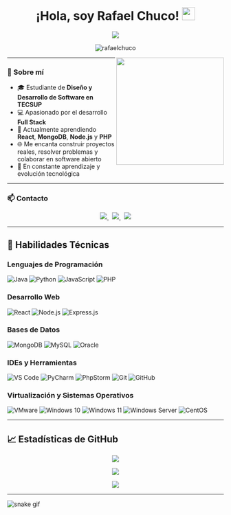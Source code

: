 
<h1 align="center">¡Hola, soy Rafael Chuco! <img src="https://raw.githubusercontent.com/MartinHeinz/MartinHeinz/master/wave.gif" width="30px"></h1>

<p align="center">
  <img src="https://readme-typing-svg.herokuapp.com?color=36BCF7&size=24&center=true&vCenter=true&width=600&lines=Software+Developer;Full+Stack+Engineer;React+%7C+Node.js+%7C+MongoDB;Estudiante+de+TECSUP+💻;Apasionado+por+la+tecnología+y+el+desarrollo">
</p>

<p align="center">
  <img src="https://komarev.com/ghpvc/?username=rafaelchuco&label=Profile%20views&color=0047AB&style=plastic" alt="rafaelchuco" />
</p>

<img align="right" src="https://media.giphy.com/media/QvpqTCiEcwtvx6wwJK/giphy.gif" width="250px" />

---

### 🚀 Sobre mí

* 🎓 Estudiante de **Diseño y Desarrollo de Software en TECSUP**
* 💻 Apasionado por el desarrollo **Full Stack**
* 📌 Actualmente aprendiendo **React**, **MongoDB**, **Node.js** y **PHP**
* 🌐 Me encanta construir proyectos reales, resolver problemas y colaborar en software abierto
* 🌱 En constante aprendizaje y evolución tecnológica

---

### 📫 Contacto

<p align="center">
  <a href="mailto:rafael.chuco1908@gmail.com">
    <img src="https://img.shields.io/badge/Gmail-D14836?style=for-the-badge&logo=gmail&logoColor=white">
  </a>&nbsp;
  <a href="https://www.linkedin.com/in/rafael-chuco-yantas" target="_blank">
    <img src="https://img.shields.io/badge/LinkedIn-0077B5?style=for-the-badge&logo=linkedin&logoColor=white">
  </a>&nbsp;
  <a href="https://www.instagram.com/rafaelchuco" target="_blank">
    <img src="https://img.shields.io/badge/Instagram-E4405F?style=for-the-badge&logo=instagram&logoColor=white">
  </a>
</p>

---

## 🧠 Habilidades Técnicas

### Lenguajes de Programación

![Java](https://img.shields.io/badge/Java-007396?style=for-the-badge\&logo=java\&logoColor=white)
![Python](https://img.shields.io/badge/Python-3776AB?style=for-the-badge\&logo=python\&logoColor=white)
![JavaScript](https://img.shields.io/badge/JavaScript-F7DF1E?style=for-the-badge\&logo=javascript\&logoColor=black)
![PHP](https://img.shields.io/badge/PHP-777BB4?style=for-the-badge\&logo=php\&logoColor=white)

### Desarrollo Web

![React](https://img.shields.io/badge/React-20232A?style=for-the-badge\&logo=react\&logoColor=61DAFB)
![Node.js](https://img.shields.io/badge/Node.js-339933?style=for-the-badge\&logo=node.js\&logoColor=white)
![Express.js](https://img.shields.io/badge/Express.js-000000?style=for-the-badge\&logo=express\&logoColor=white)

### Bases de Datos

![MongoDB](https://img.shields.io/badge/MongoDB-47A248?style=for-the-badge\&logo=mongodb\&logoColor=white)
![MySQL](https://img.shields.io/badge/MySQL-4479A1?style=for-the-badge\&logo=mysql\&logoColor=white)
![Oracle](https://img.shields.io/badge/Oracle-F80000?style=for-the-badge\&logo=oracle\&logoColor=white)

### IDEs y Herramientas

![VS Code](https://img.shields.io/badge/VS%20Code-007ACC?style=for-the-badge\&logo=visual-studio-code\&logoColor=white)
![PyCharm](https://img.shields.io/badge/PyCharm-000000?style=for-the-badge\&logo=pycharm\&logoColor=white)
![PhpStorm](https://img.shields.io/badge/PhpStorm-68217A?style=for-the-badge\&logo=phpstorm\&logoColor=white)
![Git](https://img.shields.io/badge/Git-F05032?style=for-the-badge\&logo=git\&logoColor=white)
![GitHub](https://img.shields.io/badge/GitHub-181717?style=for-the-badge\&logo=github\&logoColor=white)

### Virtualización y Sistemas Operativos

![VMware](https://img.shields.io/badge/VMware-Workstation%20Pro-0077B5?style=for-the-badge\&logo=vmware\&logoColor=white)
![Windows 10](https://img.shields.io/badge/Windows%2010-0078D6?style=for-the-badge\&logo=windows\&logoColor=white)
![Windows 11](https://img.shields.io/badge/Windows%2011-0078D4?style=for-the-badge\&logo=windows11\&logoColor=white)
![Windows Server](https://img.shields.io/badge/Windows%20Server-0078D7?style=for-the-badge\&logo=windows\&logoColor=white)
![CentOS](https://img.shields.io/badge/CentOS-262577?style=for-the-badge\&logo=centos\&logoColor=white)

---

## 📈 Estadísticas de GitHub

<p align="center">
  <img src="https://github-readme-stats.vercel.app/api?username=rafaelchuco&show_icons=true&theme=github_dark" />
</p>

<p align="center">
  <img src="https://github-readme-streak-stats.herokuapp.com/?user=rafaelchuco&theme=dark" />
</p>

<p align="center">
  <img src="https://github-readme-stats.vercel.app/api/top-langs/?username=rafaelchuco&layout=compact&theme=github_dark" />
</p>

---

![snake gif](https://github.com/rafaelchuco/rafaelchuco/blob/output/github-contribution-grid-snake.svg)
